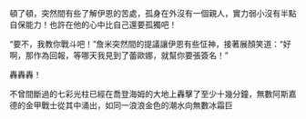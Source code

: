 頓了頓，突然間有些了解伊恩的苦處，孤身在外沒有一個親人，實力弱小沒有半點自保能力！也許在他的心中比自己還要孤獨吧！

“要不，我教你戰斗吧！”詹米突然間的提議讓伊恩有些怔神，接著展顏笑道：“好啊，那作為回報，等哪天我見到了蕾歐娜，就幫你要張簽名！”

轟轟轟！

不曾間斷過的七彩光柱已經在喬登海姆的大地上轟擊了至少十幾分鐘，無數阿斯嘉德的金甲戰士從其中涌出，如同一浪浪金色的潮水向無數冰霜巨
